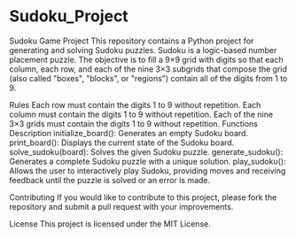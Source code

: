 # Sudoku_Project

Sudoku Game Project
This repository contains a Python project for generating and solving Sudoku puzzles. Sudoku is a logic-based number placement puzzle. The objective is to fill a 9×9 grid with digits so that each column, each row, and each of the nine 3×3 subgrids that compose the grid (also called "boxes", "blocks", or "regions") contain all of the digits from 1 to 9.

Rules
Each row must contain the digits 1 to 9 without repetition.
Each column must contain the digits 1 to 9 without repetition.
Each of the nine 3×3 grids must contain the digits 1 to 9 without repetition.
Functions Description
initialize_board(): Generates an empty Sudoku board.
print_board(): Displays the current state of the Sudoku board.
solve_sudoku(board): Solves the given Sudoku puzzle.
generate_sudoku(): Generates a complete Sudoku puzzle with a unique solution.
play_sudoku(): Allows the user to interactively play Sudoku, providing moves and receiving feedback until the puzzle is solved or an error is made.

Contributing
If you would like to contribute to this project, please fork the repository and submit a pull request with your improvements.

License
This project is licensed under the MIT License.
